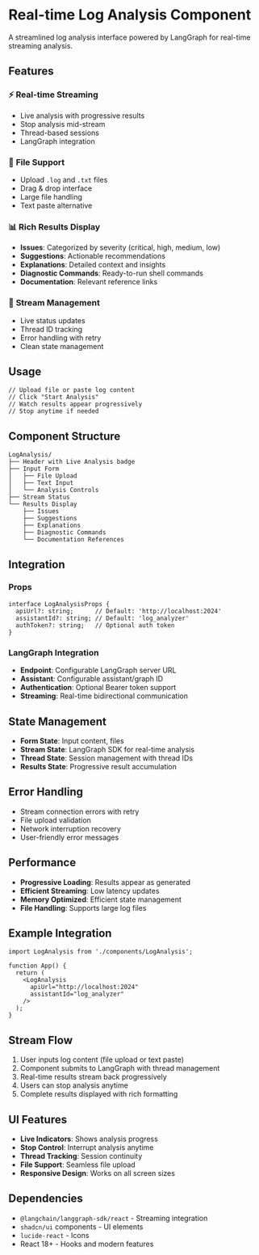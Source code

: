 # Real-time Log Analysis Component

A streamlined log analysis interface powered by LangGraph for real-time streaming analysis.

## Features

### ⚡ **Real-time Streaming**
- Live analysis with progressive results
- Stop analysis mid-stream
- Thread-based sessions
- LangGraph integration

### 📁 **File Support**
- Upload `.log` and `.txt` files
- Drag & drop interface  
- Large file handling
- Text paste alternative

### 📊 **Rich Results Display**
- **Issues**: Categorized by severity (critical, high, medium, low)
- **Suggestions**: Actionable recommendations
- **Explanations**: Detailed context and insights
- **Diagnostic Commands**: Ready-to-run shell commands
- **Documentation**: Relevant reference links

### 🔄 **Stream Management**
- Live status updates
- Thread ID tracking
- Error handling with retry
- Clean state management

## Usage

```tsx
// Upload file or paste log content
// Click "Start Analysis"  
// Watch results appear progressively
// Stop anytime if needed
```

## Component Structure

```
LogAnalysis/
├── Header with Live Analysis badge
├── Input Form
│   ├── File Upload
│   ├── Text Input
│   └── Analysis Controls
├── Stream Status
└── Results Display
    ├── Issues
    ├── Suggestions
    ├── Explanations
    ├── Diagnostic Commands
    └── Documentation References
```

## Integration

### Props
```tsx
interface LogAnalysisProps {
  apiUrl?: string;      // Default: 'http://localhost:2024'
  assistantId?: string; // Default: 'log_analyzer'
  authToken?: string;   // Optional auth token
}
```

### LangGraph Integration
- **Endpoint**: Configurable LangGraph server URL
- **Assistant**: Configurable assistant/graph ID
- **Authentication**: Optional Bearer token support
- **Streaming**: Real-time bidirectional communication

## State Management

- **Form State**: Input content, files
- **Stream State**: LangGraph SDK for real-time analysis
- **Thread State**: Session management with thread IDs
- **Results State**: Progressive result accumulation

## Error Handling

- Stream connection errors with retry
- File upload validation
- Network interruption recovery
- User-friendly error messages

## Performance

- **Progressive Loading**: Results appear as generated
- **Efficient Streaming**: Low latency updates
- **Memory Optimized**: Efficient state management
- **File Handling**: Supports large log files

## Example Integration

```tsx
import LogAnalysis from './components/LogAnalysis';

function App() {
  return (
    <LogAnalysis
      apiUrl="http://localhost:2024"
      assistantId="log_analyzer"
    />
  );
}
```

## Stream Flow

1. User inputs log content (file upload or text paste)
2. Component submits to LangGraph with thread management
3. Real-time results stream back progressively
4. Users can stop analysis anytime
5. Complete results displayed with rich formatting

## UI Features

- **Live Indicators**: Shows analysis progress
- **Stop Control**: Interrupt analysis anytime  
- **Thread Tracking**: Session continuity
- **File Support**: Seamless file upload
- **Responsive Design**: Works on all screen sizes

## Dependencies

- `@langchain/langgraph-sdk/react` - Streaming integration
- `shadcn/ui` components - UI elements
- `lucide-react` - Icons
- React 18+ - Hooks and modern features
